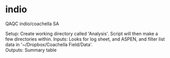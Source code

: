 # indio
QAQC indio/coachella SA

Setup: Create working directory called 'Analysis'.  Script will then make a few directories within.
Inputs: Looks for log sheet, and ASPEN, and filter list data in '~/Dropbox/Coachella Field/Data'.  
Outputs: Summary table 
